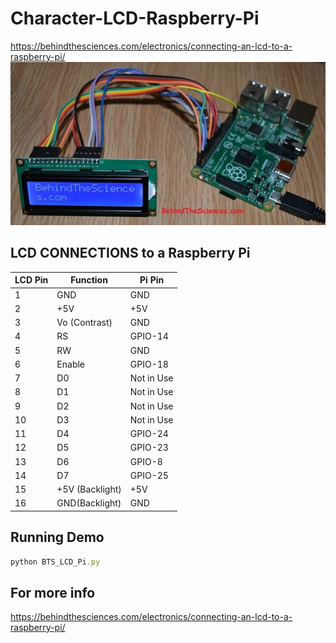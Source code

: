 # Character-LCD-Raspberry-Pi
https://behindthesciences.com/electronics/connecting-an-lcd-to-a-raspberry-pi/
![LCD_PI](https://github.com/BehindTheSciences/Character-LCD-Raspberry-Pi/blob/master/Raspberry-Pi-connections-to-LCD.jpg)
## LCD CONNECTIONS to a Raspberry Pi

|LCD Pin|	Function |	Pi Pin |
|------|------|------|
|1|	GND|	GND|
|2|	+5V	|+5V|
|3|	Vo (Contrast)|	GND|
|4|	RS	|GPIO-14|
|5|	RW	|GND|
|6|	Enable|	GPIO-18|
|7|	D0	|Not in Use|
|8|	D1	|Not in Use|
|9|	D2	|Not in Use|
|10|	D3|	Not in Use|
|11	|D4	|GPIO-24|
|12	|D5	|GPIO-23|
|13|	D6|	GPIO-8|
|14	|D7	|GPIO-25|
|15|	+5V (Backlight)|	+5V|
|16	|GND(Backlight)|	GND|

## Running Demo
```ruby
python BTS_LCD_Pi.py
```

## For more info
https://behindthesciences.com/electronics/connecting-an-lcd-to-a-raspberry-pi/
